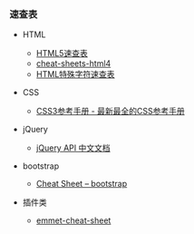 ### 速查表

- HTML

  - [HTML5速查表](http://www.jb51.net/shouce/jquery1.82/html5.html)
  - [cheat-sheets-html4](https://www.cheatography.com/davechild/cheat-sheets/html4/)
  - [HTML特殊字符速查表](https://www.cheatography.com/davechild/cheat-sheets/html-character-entities/)

  
- CSS

  - [CSS3参考手册 - 最新最全的CSS参考手册](http://www.css88.com/book/css/)
  
- jQuery

  - [jQuery API 中文文档](http://www.css88.com/jqapi-1.9/)
  
  
- bootstrap

  - [Cheat Sheet – bootstrap](chrome-extension://ikhdkkncnoglghljlkmcimlnlhkeamad/pdf-viewer/web/viewer.html?file=https%3A%2F%2Fdresssed.s3.amazonaws.com%2Fbootstrap_cheatsheet.pdf)
  
- 插件类

  - [emmet-cheat-sheet](http://docs.emmet.io/cheat-sheet/)
  
